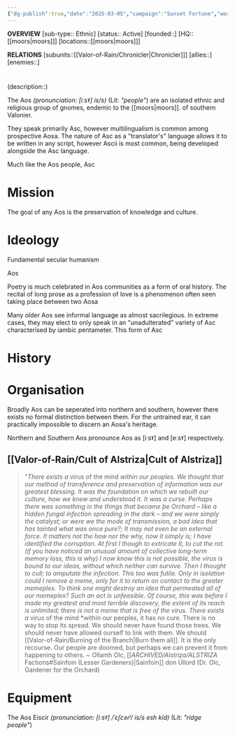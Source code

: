 ```yaml
---
{"dg-publish":true,"date":"2025-03-05","campaign":"Sunset Fortune","world":"Tor","game_date":null,"type":"faction","first mentioned":null,"met":null,"rel":null,"tags":["sf","faction"],"icon":"FasUsers","permalink":"/valor-of-rain/aos/","dgPassFrontmatter":true,"created":"2025-03-05T16:06:21.757+10:30","updated":"2025-07-24T02:48:49.467+09:30"}
---
```


**OVERVIEW**
[sub-type:: Ethnic]
[status:: Active]
[founded::]
[HQ:: [[moors\|moors]]]
[locations::[[moors\|moors]]]

**RELATIONS**
[subunits::[[Valor-of-Rain/Chronicler\|Chronicler]]]
[allies::]
[enemies::]

# 
(description::)



The Aos *(pronunciation: \[iːsˠ] is/s)* (Lit: *"people"*)
are an isolated ethnic and religious  group of gnomes, endemic to the [[moors\|moors]].  of southern Valonier.

They speak primarily Asc, however multilingualism is common among prospective Aosa.
The nature of Asc as a "translator's" language allows it to be written in any script, however Ascii is most common, being developed alongside the Asc language.

Much like the Aos people, Asc 
# Mission

The goal of any Aos is the preservation of knowledge and culture.
# Ideology

Fundamental secular humanism

Aos 


Poetry is much celebrated in Aos communities as a form of oral history.
The recital of long prose as a profession of love is a phenomenon often seen taking place between two Aosa 


Many older Aos see informal language as almost sacrilegious.
In extreme cases, they may elect to only speak in an "unadulterated" variety of Asc characterised by iambic pentameter.  This form of Asc
# History





# Organisation
Broadly Aos can be seperated into northern and southern, however there exists no formal distinction between them.  For the untrained ear, it can practically impossible to discern an Aosa's heritage. 

Northern and Southern Aos pronounce Aos as \[iːsˠ] and \[eːsˠ] respectively.



## [[Valor-of-Rain/Cult of Alstriza\|Cult of Alstriza]]

> "*There exists a* virus of the mind *within our peoples.  We thought that our method of transference and preservation of information was our greatest blessing.  It was the foundation on which we rebuilt our culture, how we knew and understood it.  It was a curse.  Perhaps there was something in the things that became þe Orchard – like a hidden fungal infection spreading in the dark –  and we were simply the catalyst; or were we the mode of transmission, a bad idea that has tainted what was once pure?; It may not even be an external force.  It matters not the how nor the why, now it simply is; I have identified the corruption.  At first I though to extricate it, to cut the rot.  (if you have noticed an unusual amount of collective long-term memory loss, this is why)  I now know this is not possible, the virus is bound to our ideas, without which neither can survive.  Then I thought to cull; to amputate the infection.  This too was futile.  Only in isolation could I remove a meme, only for it to return on contact to the greater memeplex.  To think one might destroy an idea that permeated all of our memeplex?  Such an act is unfeasible.  Of course, this was before I made my greatest and most terrible discovery, the extent of its reach is unlimited; there is not a meme that is free of the virus.  There exists a* virus of the mind *within our peoples, it has no cure.  There is no way to stop its spread.  We should never have found those trees.  We should never have allowed ourself to link with them.  We should [[Valor-of-Rain/Burning of the Branch\|Burn them all]].  It is the only recourse.  Our people are doomed, but perhaps we can prevent it from happening to others.
> ~ Ollamh Olc, [[_ARCHIVED/Alstriza/ALSTRIZA_ Factions#Sainfoin (Lesser Gardeners)\|Sainfoin]] don Úllord (Dr. Olc, Gardener for the Orchard)


# Equipment




The Aos Eiscir *(pronunciation: \[iːsˠ] /ˈɛʃcəɾʲ/ is/s esh kid)* (Lit: *"ridge people"*)